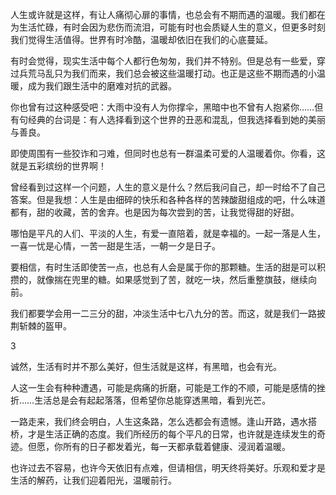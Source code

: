 

人生或许就是这样，有让人痛彻心扉的事情，也总会有不期而遇的温暖。我们都在为生活忙碌，有时会因为悲伤而流泪，可能有时也会质疑人生的意义，但更多时刻我们觉得生活值得。世界有时冷酷，温暖却依旧在我们的心底蔓延。

有时会觉得，现实生活中每个人都行色匆匆，我们并不特别。但是总有一些爱，穿过兵荒马乱只为我们而来，我们总会被这些温暖打动。也正是这些不期而遇的小温暖，成为我们跟生活中的磨难对抗的武器。

你也曾有过这种感受吧：大雨中没有人为你撑伞，黑暗中也不曾有人抱紧你……但有句经典的台词是：有人选择看到这个世界的丑恶和混乱，但我选择看到她的美丽与善良。

即使周围有一些狡诈和刁难，但同时也总有一群温柔可爱的人温暖着你。你看，这就是五彩缤纷的世界啊！

曾经看到过这样一个问题，人生的意义是什么？然后我问自己，却一时给不了自己答案。但是我想：人生是由细碎的快乐和各种各样的苦辣酸甜组成的吧，什么味道都有，甜的收藏，苦的舍弃。也是因为每次尝到的苦，让我觉得甜的好甜。

哪怕是平凡的人们、平淡的人生，有爱一直陪着，就是幸福的。一起一落是人生，一喜一忧是心情，一苦一甜是生活，一朝一夕是日子。

要相信，有时生活即使苦一点，也总有人会是属于你的那颗糖。生活的甜是可以积攒的，就像揣在兜里的糖。如果感觉到了苦，就吃一块，然后重整旗鼓，继续向前。

我们都要学会用一二三分的甜，冲淡生活中七八九分的苦。而这，就是我们一路披荆斩棘的盔甲。

3

诚然，生活有时并不那么美好，但生活就是这样，有黑暗，也会有光。

人这一生会有种种遭遇，可能是病痛的折磨，可能是工作的不顺，可能是感情的挫折……生活总是会有起起落落，但希望你总能穿透黑暗，看到光芒。

一路走来，我们终会明白，人生这条路，怎么选都会有遗憾。逢山开路，遇水搭桥，才是生活正确的态度。我们所经历的每个平凡的日常，也许就是连续发生的奇迹。但愿，你所有的日子都发着光，每一天都承载着健康、浸润着温暖。

也许过去不容易，也许今天依旧有点难，但请相信，明天终将美好。乐观和爱才是生活的解药，让我们迎着阳光，温暖前行。


